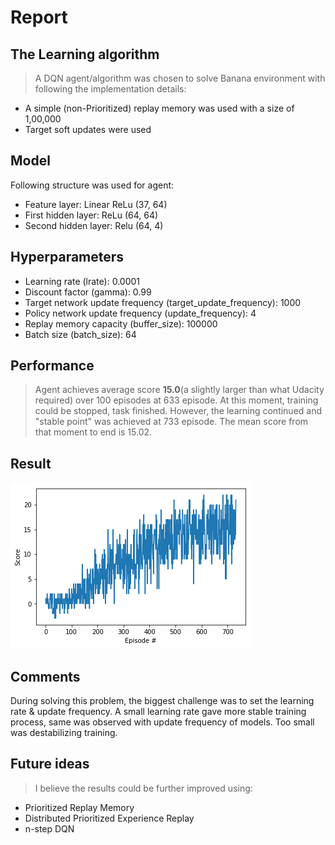 # Report
## The Learning algorithm
> A DQN agent/algorithm was chosen to solve Banana environment with following the implementation details: 

+ A simple (non-Prioritized) replay memory was used with a size of 1,00,000
+ Target soft updates were used

## Model
Following structure was used for agent:

+ Feature layer: Linear ReLu (37, 64)
+ First hidden layer: ReLu (64, 64)
+ Second hidden layer: Relu (64, 4)

## Hyperparameters
+ Learning rate (lrate): 0.0001
+ Discount factor (gamma): 0.99
+ Target network update frequency (target_update_frequency): 1000
+ Policy network update frequency (update_frequency): 4
+ Replay memory capacity (buffer_size): 100000
+ Batch size (batch_size): 64

## Performance
> Agent achieves average score **15.0**(a slightly larger than what Udacity required) over 100 episodes at 633 episode. 
At this moment, training could be stopped, task finished.
However, the learning continued and "stable point" was achieved at 733 episode. 
The mean score from that moment to end is 15.02.

## Result 
![Result](result.png)

## Comments
During solving this problem, the biggest challenge was to set the learning rate & update frequency.
A small learning rate gave more stable training process, same was observed with update frequency of models. 
Too small was destabilizing training. 

## Future ideas
> I believe the results could be further improved using:
+ Prioritized Replay Memory 
+ Distributed Prioritized Experience Replay 
+ n-step DQN
